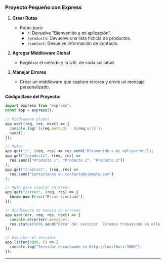 ### **Proyecto Pequeño con Express**

1. **Crear Rutas**

   - Rutas para:
     - `/`: Devuelve "Bienvenido a mi aplicación".
     - `/products`: Devuelve una lista ficticia de productos.
     - `/contact`: Devuelve información de contacto.

2. **Agregar Middleware Global**

   - Registrar el método y la URL de cada solicitud.

3. **Manejar Errores**
   - Crear un middleware que capture errores y envíe un mensaje personalizado.

**Código Base del Proyecto:**

```javascript
import express from "express";
const app = express();

// Middleware global
app.use((req, res, next) => {
  console.log(`${req.method} - ${req.url}`);
  next();
});

// Rutas
app.get("/", (req, res) => res.send("Bienvenido a mi aplicación"));
app.get("/products", (req, res) =>
  res.send(["Producto 1", "Producto 2", "Producto 3"])
);
app.get("/contact", (req, res) =>
  res.send("Contáctanos en contacto@ejemplo.com")
);

// Ruta para simular un error
app.get("/error", (req, res) => {
  throw new Error("Error simulado");
});

// Middleware de manejo de errores
app.use((err, req, res, next) => {
  console.error(err.message);
  res.status(500).send("Error del servidor. Estamos trabajando en ello.");
});

// Escuchar el servidor
app.listen(3000, () => {
  console.log("Servidor escuchando en http://localhost:3000");
});
```

---
